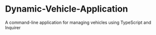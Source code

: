 # Dynamic-Vehicle-Application
A command-line application for managing vehicles using TypeScript and Inquirer
